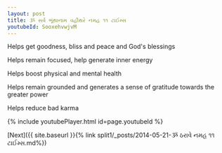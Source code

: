 ```yaml
---
layout: post
title: ૐ સર્વ ભૂંથાનામ વહીથરે નમહ ૧૧ ટાઈમ્સ
youtubeId: SooxehvwjvM
---
```

 
 
Helps get goodness, bliss and peace and God's blessings
 
Helps remain focused, help generate inner energy 
 
Helps boost physical and mental health 
 
Helps remain grounded and generates a sense of gratitude towards the greater power 
 
Helps reduce bad karma
 
 
 
 


{% include youtubePlayer.html id=page.youtubeId %}
 
[Next]({{ site.baseurl }}{% link  split1/_posts/2014-05-21-ૐ ઠરાવે નમહ ૧૧ ટાઈમ્સ.md%})
 
